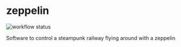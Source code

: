 # zeppelin

![workflow status](https://github.com/rschuitema/zeppelin/actions/workflows/arduino.yml/badge.svg)

Software to control a steampunk railway flying around with a zeppelin
